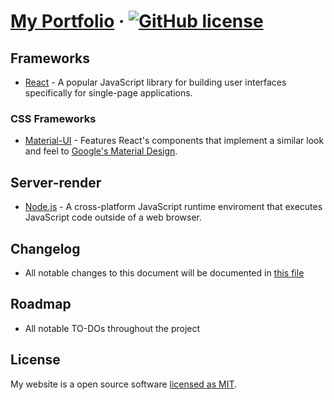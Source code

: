 # [My Portfolio](https://joshuakirts.net) &middot; [![GitHub license](https://img.shields.io/badge/license-MIT-blue.svg)](https://github.com/JoshuaKirts/portfolio/blob/master/LICENSE)

## Frameworks

- [React](https://reactjs.org/) - A popular JavaScript library for building user interfaces specifically for single-page applications. 

### CSS Frameworks

- [Material-UI](https://material-ui.com/) - Features React's components that implement a similar look and feel to [Google's Material Design](https://material.io/).

## Server-render

- [Node.js](https://nodejs.org/) - A cross-platform JavaScript runtime enviroment that executes JavaScript code outside of a web browser.

## Changelog

- All notable changes to this document will be documented in [this file](./CHANGELOG)

## Roadmap

- All notable TO-DOs throughout the project

## License

My website is a open source software [licensed as MIT](./LICENSE).